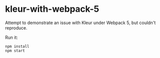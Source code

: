 # kleur-with-webpack-5

Attempt to demonstrate an issue with Kleur under Webpack 5, but couldn't reproduce.

Run it:

```
npm install
npm start
```
